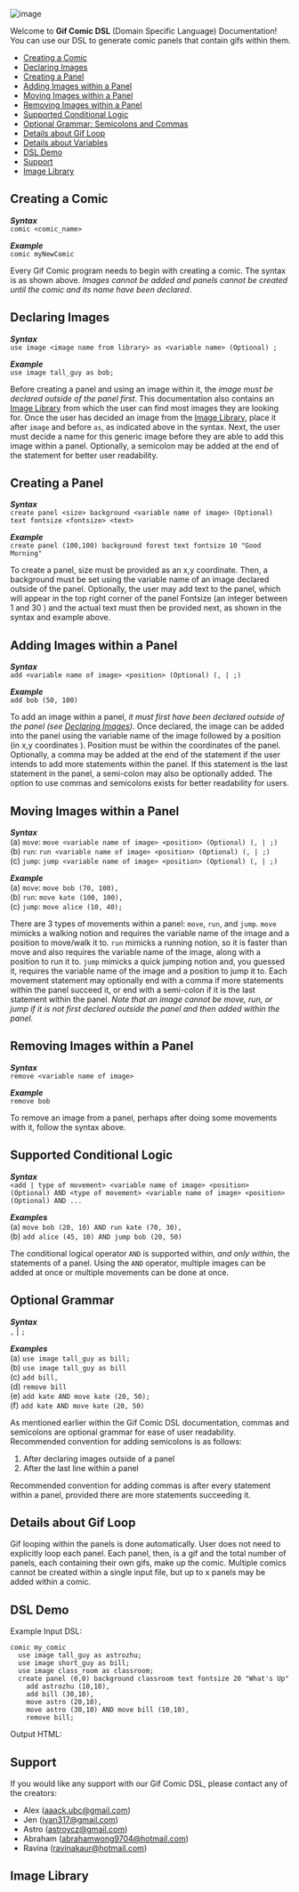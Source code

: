 
![image](https://www.pinclipart.com/picdir/big/40-407293_clipart-royalty-free-library-pop-art-comics-book.png)

Welcome to **Gif Comic DSL** (Domain Specific Language) Documentation! You can use our DSL to generate comic panels that contain gifs within them.

* [Creating a Comic](#creating-a-comic)
* [Declaring Images](#declaring-images)
* [Creating a Panel](#creating-a-panel)
* [Adding Images within a Panel](#adding-images-within-a-panel)
* [Moving Images within a Panel](#moving-images-within-a-panel)
* [Removing Images within a Panel](#removing-images-within-a-panel)
* [Supported Conditional Logic](#supported-conditional-logic)
* [Optional Grammar: Semicolons and Commas](#optional-grammar)
* [Details about Gif Loop](#gif-loops)
* [Details about Variables](#variables)
* [DSL Demo](#dsl-demo)
* [Support](#support)
* [Image Library](#image-library)


## Creating a Comic

<!-- is the order here ok: 1. syntax 2. example 3. Explanation
do we want to change the order, maybe put example after explanation
do we want to add any other section within the documentation-->

***Syntax*** <br>
`comic <comic_name>`

***Example***<br>
`comic myNewComic` <!-- do we want to enforce a naming convention here, eg. underscore, camelcase etc. -->

Every Gif Comic program needs to begin with creating a comic. The syntax is as shown above. *Images cannot be added and panels cannot be created until the comic and its name have been declared*.
  

## Declaring Images 

***Syntax***<br>
`use image <image name from library> as <variable name> (Optional) ;`

***Example***<br>
`use image tall_guy as bob;`

Before creating a panel and using an image within it, the *image must be declared outside of the panel first*. This documentation also contains an [Image Library](#image-library) from which the user can find most images they are looking for. Once the user has decided an image from the [Image Library](#image-library), place it after `image` and before `as`, as indicated above in the syntax. Next, the user must decide a name for this generic image before they are able to add this image within a panel. Optionally, a semicolon may be added at the end of the statement for better user readability. 


## Creating a Panel

***Syntax***<br>
`create panel <size> background <variable name of image> (Optional) text fontsize <fontsize> <text>`

***Example***<br>
`create panel (100,100) background forest text fontsize 10 "Good Morning"`

To create a panel, size must be provided as an x,y coordinate. <!-- we may want to elaborate on the valid values of the x,y coordinates here too --> Then, a background must be set using the variable name of an image declared outside of the panel. Optionally, the user may add text to the panel, which will appear in the top right corner of the panel <!-- where do we want to place the text on the panel, will it interfere with the placement of the images? --> Fontsize (an integer between 1 and 30 <!-- do we want to place a limit on fontsize depending on panel size? -->) and the actual text must then be provided next, as shown in the syntax and example above.

## Adding Images within a Panel

***Syntax***<br>
`add <variable name of image> <position> (Optional) (, | ;)`

***Example***<br>
`add bob (50, 100)`

To add an image within a panel, *it must first have been declared outside of the panel (see [Declaring Images](#declaring-images))*. Once declared, the image can be added into the panel using the variable name of the image followed by a position (in x,y coordinates <!-- we may want to elaborate on the valid values of the x,y coordinates here too -->). Position must be within the coordinates of the panel. Optionally, a comma may be added at the end of the statement if the user intends to add more statements within the panel. If this statement is the last statement in the panel, a semi-colon may also be optionally added. The option to use commas and semicolons exists for better readability for users.

## Moving Images within a Panel

***Syntax***<br>
(a) `move`: `move <variable name of image> <position> (Optional) (, | ;)` <br>
(b) `run`: `run <variable name of image> <position> (Optional) (, | ;)` <br>
(c) `jump`: `jump <variable name of image> <position> (Optional) (, | ;)` <br>

***Example***<br>
(a) `move`: `move bob (70, 100),` <br>
(b) `run`: `move kate (100, 100),`<br>
(c) `jump`: `move alice (10, 40);`<br>

There are 3 types of movements within a panel: `move`, `run`, and `jump`. `move` mimicks a walking notion and requires the variable name of the image and a position to move/walk it to. `run` mimicks a running notion, so it is faster than move and also requires the variable name of the image, along with a position to run it to. `jump` mimicks a quick jumping notion and, you guessed it, requires the variable name of the image and a position to jump it to. Each movement statement may optionally end with a comma if more statements within the panel succeed it, or end with a semi-colon if it is the last statement within the panel. *Note that an image cannot be move, run, or jump if it is not first declared outside the panel and then added within the panel.*


## Removing Images within a Panel

***Syntax***<br>
`remove <variable name of image>`

***Example***<br>
`remove bob`

To remove an image from a panel, perhaps after doing some movements with it, follow the syntax above. 


## Supported Conditional Logic

***Syntax***<br>
`<add | type of movement> <variable name of image> <position> (Optional) AND <type of movement> <variable name of image> <position> (Optional) AND ...`

***Examples***<br>
(a) `move bob (20, 10) AND run kate (70, 30),` <br>
(b) `add alice (45, 10) AND jump bob (20, 50)` <br>

The conditional logical operator `AND` is supported within, *and only within*, the statements of a panel. Using the `AND` operator, multiple images can be added at once or multiple movements can be done at once. <!-- is it at once or in very quick succession? -->



## Optional Grammar

***Syntax***<br>
`,` | `;`

***Examples***<br>
(a) `use image tall_guy as bill;` <br>
(b) `use image tall_guy as bill`<br> 
(c) `add bill,`<br>
(d) `remove bill`<br>
(e) `add kate AND move kate (20, 50);`<br>
(f) `add kate AND move kate (20, 50)`<br>

As mentioned earlier within the Gif Comic DSL documentation, commas and semicolons are optional grammar for ease of user readability. Recommended convention for adding semicolons is as follows:
1. After declaring images outside of a panel<br>
2. After the last line within a panel<br>

Recommended convention for adding commas is after every statement within a panel, provided there are more statements succeeding it. 

## Details about Gif Loop

Gif looping within the panels is done automatically. User does not need to explicitly loop each panel. Each panel, then, is a gif and the total number of panels, each containing their own gifs, make up the comic. Multiple comics cannot be created within a single input file, but up to x <!-- max num of panels --> panels may be added within a comic.


## DSL Demo

Example Input DSL: <!-- this example input can be modified as needed -->
```
comic my_comic
  use image tall_guy as astrozhu;
  use image short_guy as bill;
  use image class_room as classroom;
  create panel (0,0) background classroom text fontsize 20 "What's Up"
    add astrozhu (10,10),
    add bill (30,10),
    move astro (20,10),
    move astro (30,10) AND move bill (10,10),
    remove bill;
```

Output HTML: <!-- insert output html here once project is finished -->

## Support

If you would like any support with our Gif Comic DSL, please contact any of the creators: 
* Alex (<aaack.ubc@gmail.com>)
* Jen (<jyan317@gmail.com>)
* Astro (<astroycz@gmail.com>)
* Abraham (<abrahamwong9704@hotmail.com>)
* Ravina (<ravinakaur@hotmail.com>)

## Image Library

<!-- insert image library enum here, mapping the generic term for the image to the actual image itself, is this possible? -->
